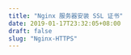 ```yaml
---
title: "Nginx 服务器安装 SSL 证书"
date: 2019-01-17T23:32:05+08:00
draft: false
slug: "Nginx-HTTPS"
---
```

